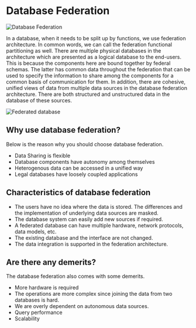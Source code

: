 # Database Federation

![Database Federation](https://miro.medium.com/v2/resize:fit:1100/format:webp/1*kcy3JNaEPqy5VuTWizdXPg.jpeg)

In a database, when it needs to be split up by functions, we use federation architecture. In common words, we can call the federation functional partitioning as well. There are multiple physical databases in the architecture which are presented as a logical database to the end-users. This is because the components here are bound together by federal schemas. The latter has common data throughout the federation that can be used to specify the information to share among the components for a common basis of communication for them. In addition, there are cohesive, unified views of data from multiple data sources in the database federation architecture. There are both structured and unstructured data in the database of these sources.

![Federated database](https://miro.medium.com/v2/resize:fit:1100/format:webp/1*_Ra2kIOpvMaBu3sREmx0BQ.jpeg)

## Why use database federation?

Below is the reason why you should choose database federation.

- Data Sharing is flexible
- Database components have autonomy among themselves
- Heterogenous data can be accessed in a unified way
- Legal databases have loosely coupled applications

## Characteristics of database federation

- The users have no idea where the data is stored. The differences and the implementation of underlying data sources are masked.
- The database system can easily add new sources if required.
- A federated database can have multiple hardware, network protocols, data models, etc.
- The existing database and the interface are not changed.
- The data integration is supported in the federation architecture.

## Are there any demerits?

The database federation also comes with some demerits.

- More hardware is required
- The operations are more complex since joining the data from two databases is hard.
- We are overly dependent on autonomous data sources.
- Query performance
- Scalability
